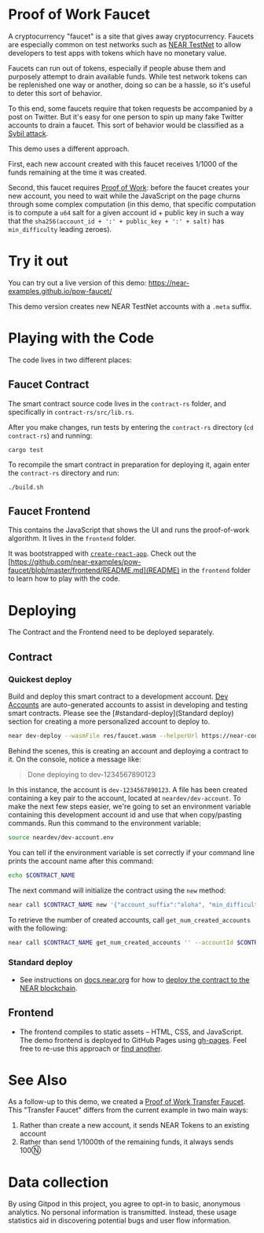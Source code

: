Proof of Work Faucet
====================

<!-- MAGIC COMMENT: DO NOT DELETE! Everything above this line is hidden on NEAR Examples page -->

A cryptocurrency "faucet" is a site that gives away cryptocurrency. Faucets are especially common on test networks such as [NEAR TestNet](https://docs.near.org/docs/roles/developer/connecting) to allow developers to test apps with tokens which have no monetary value.

Faucets can run out of tokens, especially if people abuse them and purposely attempt to drain available funds. While test network tokens can be replenished one way or another, doing so can be a hassle, so it's useful to deter this sort of behavior.

To this end, some faucets require that token requests be accompanied by a post on Twitter. But it's easy for one person to spin up many fake Twitter accounts to drain a faucet. This sort of behavior would be classified as a [Sybil attack](https://bitcoin.stackexchange.com/questions/50922/whats-a-sybil-attack).

This demo uses a different approach.

First, each new account created with this faucet receives 1/1000 of the funds remaining at the time it was created.

Second, this faucet requires [Proof of Work](https://www.khanacademy.org/economics-finance-domain/core-finance/money-and-banking/bitcoin/v/bitcoin-proof-of-work): before the faucet creates your new account, you need to wait while the JavaScript on the page churns through some complex computation (in this demo, that specific computation is to compute a `u64` salt for a given account id + public key in such a way that the `sha256(account_id + ':' + public_key + ':' + salt)` has `min_difficulty` leading zeroes).


Try it out
==========

You can try out a live version of this demo: https://near-examples.github.io/pow-faucet/

This demo version creates new NEAR TestNet accounts with a `.meta` suffix.


Playing with the Code
=====================

The code lives in two different places:


Faucet Contract
---------------

The smart contract source code lives in the `contract-rs` folder, and specifically in `contract-rs/src/lib.rs`.

After you make changes, run tests by entering the `contract-rs` directory (`cd contract-rs`) and running:

    cargo test

To recompile the smart contract in preparation for deploying it, again enter the `contract-rs` directory and run:

    ./build.sh


Faucet Frontend
---------------

This contains the JavaScript that shows the UI and runs the proof-of-work algorithm. It lives in the `frontend` folder.

It was bootstrapped with [`create-react-app`](https://create-react-app.dev). Check out the [https://github.com/near-examples/pow-faucet/blob/master/frontend/README.md](README) in the `frontend` folder to learn how to play with the code.


Deploying
=========

The Contract and the Frontend need to be deployed separately.

## Contract

### Quickest deploy

Build and deploy this smart contract to a development account. [Dev Accounts](https://docs.near.org/docs/concepts/account#dev-accounts) are auto-generated accounts to assist in developing and testing smart contracts. Please see the [#standard-deploy](Standard deploy) section for creating a more personalized account to deploy to.

```bash
near dev-deploy --wasmFile res/faucet.wasm --helperUrl https://near-contract-helper.onrender.com
```

Behind the scenes, this is creating an account and deploying a contract to it. On the console, notice a message like:

>Done deploying to dev-1234567890123

In this instance, the account is `dev-1234567890123`. A file has been created containing a key pair to
the account, located at `neardev/dev-account`. To make the next few steps easier, we're going to set an
environment variable containing this development account id and use that when copy/pasting commands.
Run this command to the environment variable:

```bash
source neardev/dev-account.env
```

You can tell if the environment variable is set correctly if your command line prints the account name after this command:
```bash
echo $CONTRACT_NAME
```

The next command will initialize the contract using the `new` method:

```bash
near call $CONTRACT_NAME new '{"account_suffix":"aloha", "min_difficulty": 10}' --accountId $CONTRACT_NAME
```

To retrieve the number of created accounts, call `get_num_created_accounts` with the following:

```bash
near call $CONTRACT_NAME get_num_created_accounts '' --accountId $CONTRACT_NAME
```

### Standard deploy

* See instructions on [docs.near.org](https://docs.near.org) for how to [deploy the contract to the NEAR blockchain](https://docs.near.org/docs/tutorials/intro-to-rust#finally-test-compile-and-deploy-).

## Frontend

* The frontend compiles to static assets – HTML, CSS, and JavaScript. The demo frontend is deployed to GitHub Pages using [gh-pages](https://www.npmjs.com/package/gh-pages). Feel free to re-use this approach or [find another](https://www.slant.co/topics/2256/~best-static-website-hosting-provider).


See Also
========

As a follow-up to this demo, we created a [Proof of Work Transfer Faucet](https://github.com/near-examples/token-printer). This "Transfer Faucet" differs from the current example in two main ways:

1. Rather than create a new account, it sends NEAR Tokens to an existing account
2. Rather than send 1/1000th of the remaining funds, it always sends 100Ⓝ


Data collection
===============

By using Gitpod in this project, you agree to opt-in to basic, anonymous analytics. No personal information is transmitted. Instead, these usage statistics aid in discovering potential bugs and user flow information.
